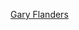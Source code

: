 ---
layout: post
wordpress_id: 785
wordpress_url: http://noesbueno.com/archives/785
date: '2010-09-14 20:00:03 -0500'
date_gmt: '2010-09-15 01:00:03 -0500'
body: |
  <p><a href="http://www.epicponyz.com/2010/09/gary-flanders.html">Gary Flanders</a></p>
---